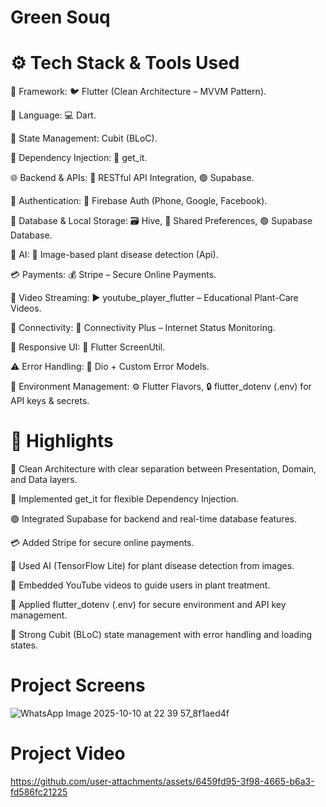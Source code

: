 # Green Souq

# ⚙️ Tech Stack & Tools Used

🧩 Framework: 🐦 Flutter (Clean Architecture – MVVM Pattern).

💬 Language: 💻 Dart.

🔄 State Management: Cubit (BLoC).

🧱 Dependency Injection: 🧩 get_it.

🌐 Backend & APIs: 🔗 RESTful API Integration, 🟢 Supabase.

🔐 Authentication: 🔑 Firebase Auth (Phone, Google, Facebook).

💾 Database & Local Storage: 🗃️ Hive, 🧠 Shared Preferences, 🟢 Supabase Database.

🤖 AI: 🌿 Image-based plant disease detection (Api).

💳 Payments: 💰 Stripe – Secure Online Payments.

🎥 Video Streaming: ▶️ youtube_player_flutter – Educational Plant-Care Videos.

📶 Connectivity: 📡 Connectivity Plus – Internet Status Monitoring.

📱 Responsive UI: 📐 Flutter ScreenUtil.

⚠️ Error Handling: 🧾 Dio + Custom Error Models.

🧭 Environment Management: ⚙️ Flutter Flavors, 🔒 flutter_dotenv (.env) for API keys & secrets.

# 🧩 Highlights

🧠 Clean Architecture with clear separation between Presentation, Domain, and Data layers.

🧩 Implemented get_it for flexible Dependency Injection.

🟢 Integrated Supabase for backend and real-time database features.

💳 Added Stripe for secure online payments.

🌿 Used AI (TensorFlow Lite) for plant disease detection from images.

🎥 Embedded YouTube videos to guide users in plant treatment.

🔐 Applied flutter_dotenv (.env) for secure environment and API key management.

🧱 Strong Cubit (BLoC) state management with error handling and loading states.

# Project Screens
![WhatsApp Image 2025-10-10 at 22 39 57_8f1aed4f](https://github.com/user-attachments/assets/5d5fcdf8-3498-4fa3-9937-d0d5d46280c9)

# Project Video
https://github.com/user-attachments/assets/6459fd95-3f98-4665-b6a3-fd586fc21225

